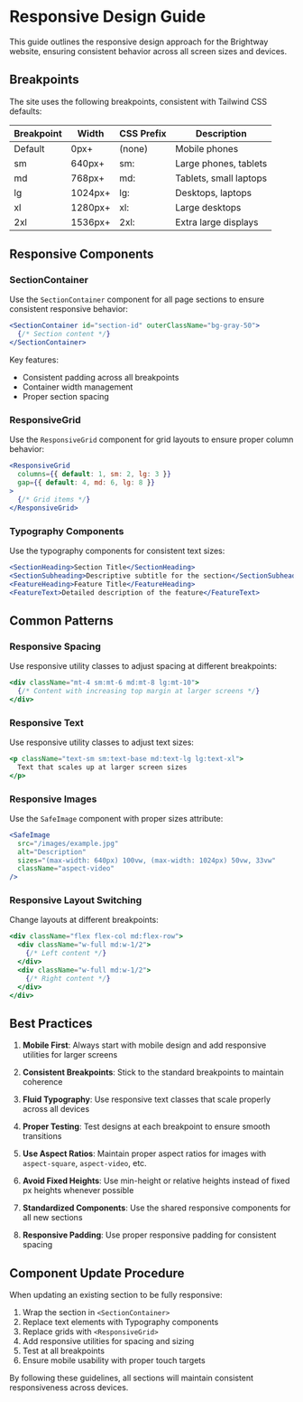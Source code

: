 # Responsive Design Guide

This guide outlines the responsive design approach for the Brightway website, ensuring consistent behavior across all screen sizes and devices.

## Breakpoints

The site uses the following breakpoints, consistent with Tailwind CSS defaults:

| Breakpoint | Width    | CSS Prefix | Description           |
|------------|----------|-----------|-----------------------|
| Default    | 0px+     | (none)    | Mobile phones         |
| sm         | 640px+   | sm:       | Large phones, tablets |
| md         | 768px+   | md:       | Tablets, small laptops|
| lg         | 1024px+  | lg:       | Desktops, laptops     |
| xl         | 1280px+  | xl:       | Large desktops        |
| 2xl        | 1536px+  | 2xl:      | Extra large displays  |

## Responsive Components

### SectionContainer

Use the `SectionContainer` component for all page sections to ensure consistent responsive behavior:

```jsx
<SectionContainer id="section-id" outerClassName="bg-gray-50">
  {/* Section content */}
</SectionContainer>
```

Key features:
- Consistent padding across all breakpoints
- Container width management
- Proper section spacing

### ResponsiveGrid

Use the `ResponsiveGrid` component for grid layouts to ensure proper column behavior:

```jsx
<ResponsiveGrid 
  columns={{ default: 1, sm: 2, lg: 3 }}
  gap={{ default: 4, md: 6, lg: 8 }}
>
  {/* Grid items */}
</ResponsiveGrid>
```

### Typography Components

Use the typography components for consistent text sizes:

```jsx
<SectionHeading>Section Title</SectionHeading>
<SectionSubheading>Descriptive subtitle for the section</SectionSubheading>
<FeatureHeading>Feature Title</FeatureHeading>
<FeatureText>Detailed description of the feature</FeatureText>
```

## Common Patterns

### Responsive Spacing

Use responsive utility classes to adjust spacing at different breakpoints:

```jsx
<div className="mt-4 sm:mt-6 md:mt-8 lg:mt-10">
  {/* Content with increasing top margin at larger screens */}
</div>
```

### Responsive Text

Use responsive utility classes to adjust text sizes:

```jsx
<p className="text-sm sm:text-base md:text-lg lg:text-xl">
  Text that scales up at larger screen sizes
</p>
```

### Responsive Images

Use the `SafeImage` component with proper sizes attribute:

```jsx
<SafeImage
  src="/images/example.jpg"
  alt="Description"
  sizes="(max-width: 640px) 100vw, (max-width: 1024px) 50vw, 33vw"
  className="aspect-video"
/>
```

### Responsive Layout Switching

Change layouts at different breakpoints:

```jsx
<div className="flex flex-col md:flex-row">
  <div className="w-full md:w-1/2">
    {/* Left content */}
  </div>
  <div className="w-full md:w-1/2">
    {/* Right content */}
  </div>
</div>
```

## Best Practices

1. **Mobile First**: Always start with mobile design and add responsive utilities for larger screens

2. **Consistent Breakpoints**: Stick to the standard breakpoints to maintain coherence 

3. **Fluid Typography**: Use responsive text classes that scale properly across all devices

4. **Proper Testing**: Test designs at each breakpoint to ensure smooth transitions

5. **Use Aspect Ratios**: Maintain proper aspect ratios for images with `aspect-square`, `aspect-video`, etc.

6. **Avoid Fixed Heights**: Use min-height or relative heights instead of fixed px heights whenever possible

7. **Standardized Components**: Use the shared responsive components for all new sections

8. **Responsive Padding**: Use proper responsive padding for consistent spacing

## Component Update Procedure

When updating an existing section to be fully responsive:

1. Wrap the section in `<SectionContainer>` 
2. Replace text elements with Typography components
3. Replace grids with `<ResponsiveGrid>`
4. Add responsive utilities for spacing and sizing
5. Test at all breakpoints
6. Ensure mobile usability with proper touch targets

By following these guidelines, all sections will maintain consistent responsiveness across devices. 
